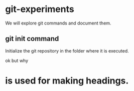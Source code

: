 # git-experiments

We will explore git commands and document them.

## git init command

Initialize the git repository in the folder where it is executed.

ok but why

# is used for making headings.
